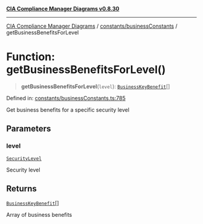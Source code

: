 [**CIA Compliance Manager Diagrams v0.8.30**](../../../README.md)

***

[CIA Compliance Manager Diagrams](../../../modules.md) / [constants/businessConstants](../README.md) / getBusinessBenefitsForLevel

# Function: getBusinessBenefitsForLevel()

> **getBusinessBenefitsForLevel**(`level`): [`BusinessKeyBenefit`](../../../types/businessImpact/interfaces/BusinessKeyBenefit.md)[]

Defined in: [constants/businessConstants.ts:785](https://github.com/Hack23/cia-compliance-manager/blob/6afa716316469147e542039d136ec79ffdbd4ac9/src/constants/businessConstants.ts#L785)

Get business benefits for a specific security level

## Parameters

### level

[`SecurityLevel`](../../../types/cia/type-aliases/SecurityLevel.md)

Security level

## Returns

[`BusinessKeyBenefit`](../../../types/businessImpact/interfaces/BusinessKeyBenefit.md)[]

Array of business benefits
